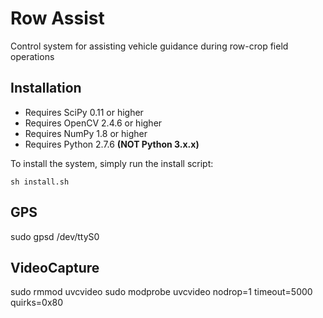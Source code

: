 # Row Assist
Control system for assisting vehicle guidance during row-crop field operations

## Installation
* Requires SciPy 0.11 or higher
* Requires OpenCV 2.4.6 or higher
* Requires NumPy 1.8 or higher
* Requires Python 2.7.6 __(NOT Python 3.x.x)__

To install the system, simply run the install script:
    
    sh install.sh
    
## GPS
sudo gpsd /dev/ttyS0

## VideoCapture
sudo rmmod uvcvideo
sudo modprobe uvcvideo nodrop=1 timeout=5000 quirks=0x80
